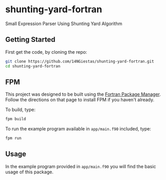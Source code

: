 # shunting-yard-fortran
Small Expression Parser Using Shunting Yard Algorithm

## Getting Started

First get the code, by cloning the repo:

```sh
git clone https://github.com/14NGiestas/shunting-yard-fortran.git
cd shunting-yard-fortran 
```

## FPM

This project was designed to be built using the [Fortran Package Manager](https://github.com/fortran-lang/fpm).
Follow the directions on that page to install FPM if you haven't already.

To build, type:

```sh
fpm build
```

To run the example program available in `app/main.f90` included, type:
```sh
fpm run
```

## Usage

In the example program provided in `app/main.f90` you will find the basic usage of this package.

[](https://github.com/14NGiestas/shunting-yard-fortran/blob/main/app/main.f90)
